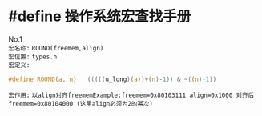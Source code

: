 # #define 操作系统宏查找手册 #


No.1   
`宏名称:` `ROUND(freemem,align)`   
`宏位置:` `types.h`  
`宏定义:`
```C
#define ROUND(a, n)   (((((u_long)(a))+(n)-1)) & ~((n)-1))
```
`宏作用:`
`以align对齐freememExample:freemem=0x80103111
align=0x1000
对齐后freemem=0x80104000
(这里align必须为2的幂次)`


